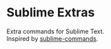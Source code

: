 # Sublime Extras

Extra commands for Sublime Text.  
Inspired by [sublime-commands](https://github.com/deathaxe/sublime-commands).
